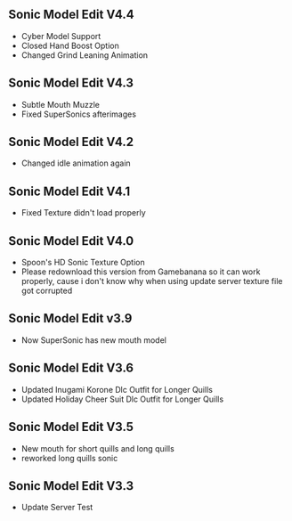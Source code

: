 ## Sonic Model Edit V4.4
- Cyber Model Support
- Closed Hand Boost Option
- Changed Grind Leaning Animation

## Sonic Model Edit V4.3
- Subtle Mouth Muzzle
- Fixed SuperSonics afterimages

## Sonic Model Edit V4.2
- Changed idle animation again

## Sonic Model Edit V4.1
- Fixed Texture didn't load properly

## Sonic Model Edit V4.0
- Spoon's HD Sonic Texture Option
- Please redownload this version from Gamebanana so it can work properly, cause i don't know why when using update server texture file got corrupted

## Sonic Model Edit v3.9
- Now SuperSonic has new mouth model

## Sonic Model Edit V3.6
- Updated Inugami Korone Dlc Outfit for Longer Quills
- Updated Holiday Cheer Suit Dlc Outfit for Longer Quills

## Sonic Model Edit V3.5
- New mouth for short quills and long quills
- reworked long quills sonic

## Sonic Model Edit V3.3
- Update Server Test
